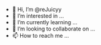 - 👋 Hi, I’m @reJuicyy
- 👀 I’m interested in ...
- 🌱 I’m currently learning ...
- 💞️ I’m looking to collaborate on ...
- 📫 How to reach me ...

<!---
reJuicyy/reJuicyy is a ✨ special ✨ repository because its `README.md` (this file) appears on your GitHub profile.
You can click the Preview link to take a look at your changes.
--->
